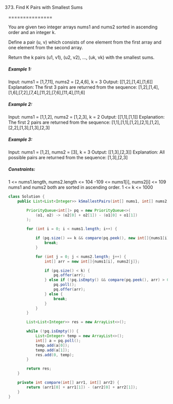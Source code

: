 373. Find K Pairs with Smallest Sums

===============

You are given two integer arrays nums1 and nums2 sorted in ascending order and an integer k.

Define a pair (u, v) which consists of one element from the first array and one element from the second array.

Return the k pairs (u1, v1), (u2, v2), ..., (uk, vk) with the smallest sums.

##### Example 1:

Input: nums1 = [1,7,11], nums2 = [2,4,6], k = 3
Output: [[1,2],[1,4],[1,6]]
Explanation: The first 3 pairs are returned from the sequence: [1,2],[1,4],[1,6],[7,2],[7,4],[11,2],[7,6],[11,4],[11,6]

##### Example 2:

Input: nums1 = [1,1,2], nums2 = [1,2,3], k = 2
Output: [[1,1],[1,1]]
Explanation: The first 2 pairs are returned from the sequence: [1,1],[1,1],[1,2],[2,1],[1,2],[2,2],[1,3],[1,3],[2,3]

##### Example 3:

Input: nums1 = [1,2], nums2 = [3], k = 3
Output: [[1,3],[2,3]]
Explanation: All possible pairs are returned from the sequence: [1,3],[2,3]


##### Constraints:

1 <= nums1.length, nums2.length <= 104
-109 <= nums1[i], nums2[i] <= 109
nums1 and nums2 both are sorted in ascending order.
1 <= k <= 1000

```java
class Solution {
    public List<List<Integer>> kSmallestPairs(int[] nums1, int[] nums2, int k) {

        PriorityQueue<int[]> pq = new PriorityQueue<>(
            (o1, o2) -> (o2[0] + o2[1]) - (o1[0] + o1[1])
        );

        for (int i = 0; i < nums1.length; i++) {

            if (pq.size() == k && compare(pq.peek(), new int[]{nums1[i], nums2[0]}) < 0) {
                break;
            }

            for (int j = 0; j < nums2.length; j++) {
                int[] arr = new int[]{nums1[i], nums2[j]};

                if (pq.size() < k) {
                    pq.offer(arr);
                } else if (!pq.isEmpty() && compare(pq.peek(), arr) > 0) {
                    pq.poll();
                    pq.offer(arr);
                } else {
                    break;
                }
            }
        }

        List<List<Integer>> res = new ArrayList<>();

        while (!pq.isEmpty()) {
            List<Integer> temp = new ArrayList<>();
            int[] a = pq.poll();
            temp.add(a[0]);
            temp.add(a[1]);
            res.add(0, temp);
        }

        return res;
    }

    private int compare(int[] arr1, int[] arr2) {
        return (arr1[0] + arr1[1]) - (arr2[0] + arr2[1]);
    }
}
```

